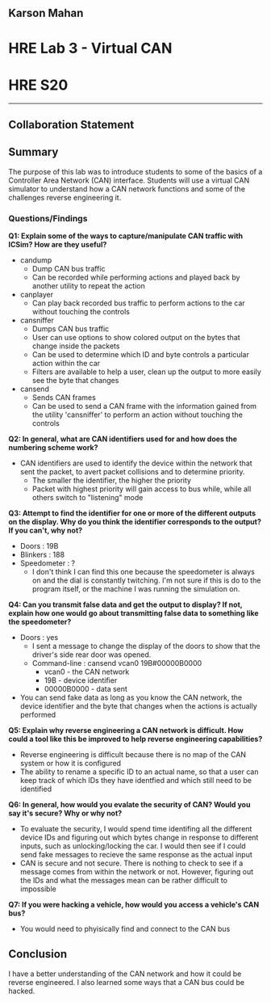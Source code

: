 ## Karson Mahan
# HRE Lab 3 - Virtual CAN
# HRE S20
------------------------------------------------
## Collaboration Statement

## Summary
The purpose of this lab was to introduce students to some of the basics of a Controller Area Network (CAN) interface. Students will use a virtual CAN simulator to understand how a CAN network functions and some of the challenges reverse engineering it.

### Questions/Findings
**Q1: Explain some of the ways to capture/manipulate CAN traffic with ICSim? How are they useful?**  
- candump
    - Dump CAN bus traffic
    - Can be recorded while performing actions and played back by another utility to repeat the action 
- canplayer
    - Can play back recorded bus traffic to perform actions to the car without touching the controls
- cansniffer
    - Dumps CAN bus traffic
    - User can use options to show colored output on the bytes that change inside the packets
    - Can be used to determine which ID and byte controls a particular action within the car
    - Filters are available to help a user, clean up the output to more easily see the byte that changes
- cansend
    - Sends CAN frames
    - Can be used to send a CAN frame with the information gained from the utility 'cansniffer' to perform an action without touching the controls

**Q2: In general, what are CAN identifiers used for and how does the numbering scheme work?**
- CAN identifiers are used to identify the device within the network that sent the packet, to avert packet collisions and to determine priority. 
    - The smaller the identifier, the higher the priority
    - Packet with highest priority will gain access to bus while, while all others switch to "listening" mode

**Q3: Attempt to find the identifier for one or more of the different outputs on the display. Why do you think the identifier corresponds to the output? If you can't, why not?**
- Doors : 19B
- Blinkers : 188 
- Speedometer : ?
    - I don't think I can find this one because the speedometer is always on and the dial is constantly twitching. I'm not sure if this is do to the program itself, or the machine I was running the simulation on.

**Q4: Can you transmit false data and get the output to display? If not, explain how one would go about transmitting false data to something like the speedometer?**  
- Doors : yes
    - I sent a message to change the display of the doors to show that the driver's side rear door was opened.
    - Command-line : cansend vcan0 19B#00000B0000
        - vcan0 - the CAN network
        - 19B - device identifier
        - 00000B0000 - data sent 
- You can send fake data as long as you know the CAN network, the device identifier and the byte that changes when the actions is actually performed

**Q5: Explain why reverse engineering a CAN network is difficult. How could a tool like this be improved to help reverse engineering capabilities?**  
- Reverse engineering is difficult because there is no map of the CAN system or how it is configured
- The ability to rename a specific ID to an actual name, so that a user can keep track of which IDs they have identfied and which still need to be identified

**Q6: In general, how would you evalate the security of CAN? Would you say it's secure? Why or why not?**  
- To evaluate the security, I would spend time identifing all the different device IDs and figuring out which bytes change in response to different inputs, such as unlocking/locking the car. I would then see if I could send fake messages to recieve the same response as the actual input
- CAN is secure and not secure. There is nothing to check to see if a message comes from within the network or not. However, figuring out the IDs and what the messages mean can be rather difficult to impossible

**Q7: If you were hacking a vehicle, how would you access a vehicle's CAN bus?**
- You would need to phyisically find and connect to the CAN bus

## Conclusion
I have a better understanding of the CAN network and how it could be reverse engineered. I also learned some ways that a CAN bus could be hacked.  
